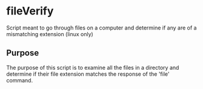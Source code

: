 # fileVerify
Script meant to go through files on a computer and determine if any are of a mismatching extension (linux only)

## Purpose
The purpose of this script is to examine all the files in a directory and determine if their file extension matches the 
response of the 'file' command.
